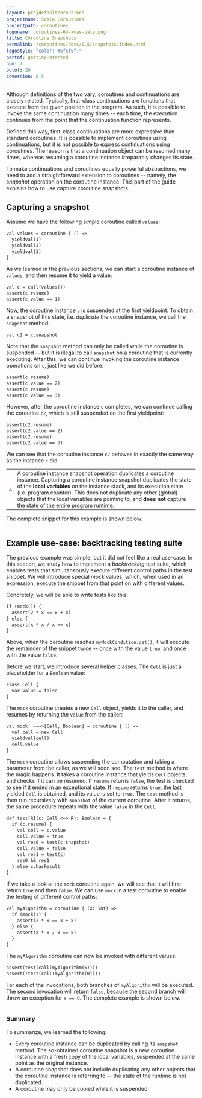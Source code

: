 ```yaml
---
layout: projdefaultcoroutines
projectname: Scala Coroutines
projectpath: coroutines
logoname: coroutines-64-xmas-pale.png
title: Coroutine Snapshots
permalink: /coroutines/docs/0.5/snapshots/index.html
logostyle: "color: #5f5f5f;"
partof: getting-started
num: 7
outof: 20
coversion: 0.5
---
```



Although definitions of the two vary,
coroutines and continuations are closely related.
Typically, first-class continuations are functions that execute
from the given position in the program.
As such, it is possible to invoke the same continuation many times --
each time, the execution continues from the point
that the continuation function represents.

Defined this way,
first-class continuations are more expressive than standard coroutines.
It is possible to implement coroutines using continuations,
but it is not possible to express continuations using coroutines.
The reason is that a continuation object can be resumed many times,
whereas resuming a coroutine instance irreparably changes its state.

To make continuations and coroutines equally powerful abstractions,
we need to add a straightforward extension to coroutines --
namely, the *snapshot* operation on the coroutine instance.
This part of the guide explains how to use capture coroutine snapshots.


## Capturing a snapshot

Assume we have the following simple coroutine called `values`:

    val values = coroutine { () =>
      yieldval(1)
      yieldval(2)
      yieldval(3)
    }

As we learned in the previous sections,
we can start a coroutine instance of `values`,
and then resume it to yield a value:

    val c = call(values())
    assert(c.resume)
    assert(c.value == 1)

Now, the coroutine instance `c` is suspended
at the first yieldpoint.
To obtain a snapshot of this state,
i.e. *duplicate* the coroutine instance,
we call the `snapshot` method:

    val c2 = c.snapshot

Note that the `snapshot` method can only be called while the coroutine is suspended --
but it is illegal to call `snapshot` on a coroutine that is currently executing.
After this,
we can continue invoking the coroutine instance operations on `c`,
just like we did before.

    assert(c.resume)
    assert(c.value == 2)
    assert(c.resume)
    assert(c.value == 3)

However, after the coroutine instance `c` completes,
we can continue calling the coroutine `c2`,
which is still suspended on the first yieldpoint:

    assert(c2.resume)
    assert(c2.value == 2)
    assert(c2.resume)
    assert(c2.value == 3)

We can see that the coroutine instance `c2` behaves in exactly the same way
as the instance `c` did.

<table class="docs-tip">
<td><img src="/resources/images/warning.png"/></td>
<td>
A coroutine instance snapshot operation duplicates a coroutine instance.
Capturing a coroutine instance snapshot duplicates
the state of the <b>local variables</b> on the instance stack,
and its execution state (i.e. program counter).
This does not duplicate any other (global) objects that the
local variables are pointing to,
and <b>does not</b> capture the state of the entire program runtime.
</td>
</table>

The complete snippet for this example is shown below.

<div>
<pre id="examplebox-1">
</pre>
</div>
<script>
setContent(
  "examplebox-1",
  "https://api.github.com/repos/storm-enroute/coroutines/contents/src/test/scala/org/examples/Snapshot.scala",
  null,
  "raw",
  "https://github.com/storm-enroute/coroutines/blob/master/src/test/scala/org/examples/Snapshot.scala");
</script>


## Example use-case: backtracking testing suite

The previous example was simple, but it did not feel like a real use-case.
In this section,
we study how to implement a *backtracking* test suite,
which enables tests that simultaneously
execute different control paths in the test snippet.
We will introduce special *mock* values,
which, when used in an expression,
execute the snippet from that point on with different values.

Concretely, we will be able to write tests like this:

    if (mock()) {
      assert(2 * x == x + x)
    } else {
      assert(x * x / x == x)
    }

Above, when the coroutine reaches `myMockCondition.get()`,
it will execute the remainder of the snippet twice --
once with the value `true`, and once with the value `false`.

Before we start,
we introduce several helper classes.
The `Cell` is just a placeholder for a `Boolean` value:

    class Cell {
      var value = false
    }

The `mock` coroutine creates a new `Cell` object,
yields it to the caller,
and resumes by returning the `value` from the caller:

    val mock: ~~~>[Cell, Boolean] = coroutine { () =>
      val cell = new Cell
      yieldval(cell)
      cell.value
    }

The `mock` coroutine allows suspending the computation
and taking a parameter from the caller, as we will soon see.
The `test` method is where the magic happens.
It takes a coroutine instance that yields `Cell` objects,
and checks if it can be resumed.
If `resume` returns `false`,
the test is checked to see if it ended in an exceptional state.
If `resume` returns `true`,
the last yielded `Cell` is obtained,
and its value is set to `true`.
The `test` method is then run recursively with `snapshot` of the current coroutine.
After it returns, the same procedure repeats with the value `false` in the `Cell`.

    def test[R](c: Cell <~> R): Boolean = {
      if (c.resume) {
        val cell = c.value
        cell.value = true
        val res0 = test(c.snapshot)
        cell.value = false
        val res1 = test(c)
        res0 && res1
      } else c.hasResult
    }

If we take a look at the `mock` coroutine again,
we will see that it will first return `true` and then `false`.
We can use `mock` in a test coroutine to enable the testing
of different control paths:

    val myAlgorithm = coroutine { (x: Int) =>
      if (mock()) {
        assert(2 * x == x + x)
      } else {
        assert(x * x / x == x)
      }
    }

The `myAlgorithm` coroutine can now be invoked with different values:

    assert(test(call(myAlgorithm(5))))
    assert(!test(call(myAlgorithm(0))))

For each of the invocations,
both branches of `myAlgorithm` will be executed.
The second invocation will return `false`,
because the second branch will throw an exception for `x == 0`.
The complete example is shown below.

<div>
<pre id="examplebox-2">
</pre>
</div>
<script>
setContent(
  "examplebox-2",
  "https://api.github.com/repos/storm-enroute/coroutines/contents/src/test/scala/org/examples/MockSnapshot.scala",
  null,
  "raw",
  "https://github.com/storm-enroute/coroutines/blob/master/src/test/scala/org/examples/MockSnapshot.scala");
</script>


### Summary

To summarize, we learned the following:

- Every coroutine instance can be duplicated by calling its `snapshot` method.
  The so-obtained coroutine snapshot is a new coroutine instance with a fresh
  copy of the local variables, suspended at the same point as the original instance.
- A coroutine snapshot does not include duplicating any other objects that the
  coroutine instance is referring to -- the state of the runtime is not duplicated.
- A coroutine may only be copied while it is suspended.
